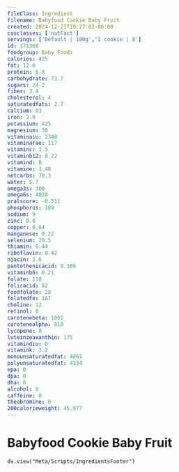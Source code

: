 ```yaml
---
fileClass: Ingredient
filename: Babyfood Cookie Baby Fruit
created: 2024-12-21T19:27:02-06:00
cssclasses: ['nutFact']
servings: ['Default | 100g','1 cookie | 8']
id: 171368
foodgroup: Baby Foods
calories: 435
fat: 12.6
protein: 6.8
carbohydrate: 73.7
sugars: 24.2
fiber: 3.4
cholesterol: 4
saturatedfats: 2.7
calcium: 83
iron: 2.9
potassium: 425
magnesium: 30
vitaminaiu: 2348
vitaminarae: 117
vitaminc: 1.5
vitaminb12: 0.22
vitamind: 0
vitamine: 1.48
netcarbs: 70.3
water: 5.7
omega3s: 300
omega6s: 4020
pralscore: -0.511
phosphorus: 189
sodium: 9
zinc: 0.8
copper: 0.04
manganese: 0.22
selenium: 20.5
thiamin: 0.44
riboflavin: 0.42
niacin: 3.6
pantothenicacid: 0.389
vitaminb6: 0.21
folate: 110
folicacid: 82
foodfolate: 28
folatedfe: 167
choline: 12
retinol: 0
carotenebeta: 1002
carotenealpha: 810
lycopene: 0
luteinzeaxanthin: 175
vitamindiu: 0
vitamink: 3.2
monounsaturatedfat: 4865
polyunsaturatedfat: 4334
epa: 0
dpa: 0
dha: 0
alcohol: 0
caffeine: 0
theobromine: 0
200calorieweight: 45.977
---
```


# Babyfood Cookie Baby Fruit

```dataviewjs
dv.view("Meta/Scripts/IngredientsFooter")
```